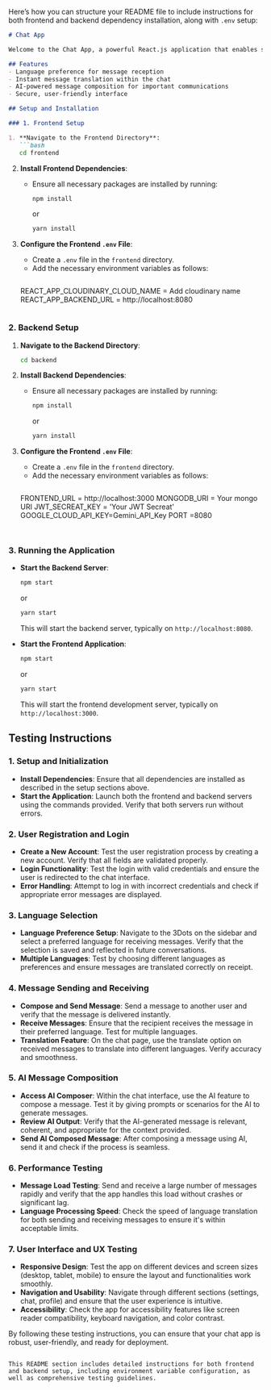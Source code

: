 Here’s how you can structure your README file to include instructions for both frontend and backend dependency installation, along with `.env` setup:

```markdown
# Chat App

Welcome to the Chat App, a powerful React.js application that enables seamless communication with language translation, AI message composition, and more.

## Features
- Language preference for message reception
- Instant message translation within the chat
- AI-powered message composition for important communications
- Secure, user-friendly interface

## Setup and Installation

### 1. Frontend Setup

1. **Navigate to the Frontend Directory**:
   ```bash
   cd frontend
   ```

2. **Install Frontend Dependencies**:
   - Ensure all necessary packages are installed by running:
     ```bash
     npm install
     ```
     or
     ```bash
     yarn install
     ```

3. **Configure the Frontend `.env` File**:
   - Create a `.env` file in the `frontend` directory.
   - Add the necessary environment variables as follows:
     ```plaintext
    REACT_APP_CLOUDINARY_CLOUD_NAME = Add cloudinary name
    REACT_APP_BACKEND_URL = http://localhost:8080
     ```

### 2. Backend Setup

1. **Navigate to the Backend Directory**:
   ```bash
   cd backend
   ```

2. **Install Backend Dependencies**:
   - Ensure all necessary packages are installed by running:
     ```bash
     npm install
     ```
     or
     ```bash
     yarn install
     ```

3. **Configure the Frontend `.env` File**:
   - Create a `.env` file in the `frontend` directory.
   - Add the necessary environment variables as follows:
     ```plaintext
    FRONTEND_URL = http://localhost:3000
    MONGODB_URI = Your mongo URI
    JWT_SECREAT_KEY = 'Your JWT Secreat'
    GOOGLE_CLOUD_API_KEY=Gemini_API_Key
    PORT =8080
     ```


### 3. Running the Application

- **Start the Backend Server**:
  ```bash
  npm start
  ```
  or
  ```bash
  yarn start
  ```
  This will start the backend server, typically on `http://localhost:8080`.

- **Start the Frontend Application**:
  ```bash
  npm start
  ```
  or
  ```bash
  yarn start
  ```
  This will start the frontend development server, typically on `http://localhost:3000`.

## Testing Instructions

### 1. Setup and Initialization
- **Install Dependencies**: Ensure that all dependencies are installed as described in the setup sections above.
- **Start the Application**: Launch both the frontend and backend servers using the commands provided. Verify that both servers run without errors.

### 2. User Registration and Login
- **Create a New Account**: Test the user registration process by creating a new account. Verify that all fields are validated properly.
- **Login Functionality**: Test the login with valid credentials and ensure the user is redirected to the chat interface.
- **Error Handling**: Attempt to log in with incorrect credentials and check if appropriate error messages are displayed.

### 3. Language Selection
- **Language Preference Setup**: Navigate to the 3Dots on the sidebar and select a preferred language for receiving messages. Verify that the selection is saved and reflected in future conversations.
- **Multiple Languages**: Test by choosing different languages as preferences and ensure messages are translated correctly on receipt.

### 4. Message Sending and Receiving
- **Compose and Send Message**: Send a message to another user and verify that the message is delivered instantly.
- **Receive Messages**: Ensure that the recipient receives the message in their preferred language. Test for multiple languages.
- **Translation Feature**: On the chat page, use the translate option on received messages to translate into different languages. Verify accuracy and smoothness.

### 5. AI Message Composition
- **Access AI Composer**: Within the chat interface, use the AI feature to compose a message. Test it by giving prompts or scenarios for the AI to generate messages.
- **Review AI Output**: Verify that the AI-generated message is relevant, coherent, and appropriate for the context provided.
- **Send AI Composed Message**: After composing a message using AI, send it and check if the process is seamless.

### 6. Performance Testing
- **Message Load Testing**: Send and receive a large number of messages rapidly and verify that the app handles this load without crashes or significant lag.
- **Language Processing Speed**: Check the speed of language translation for both sending and receiving messages to ensure it's within acceptable limits.

### 7. User Interface and UX Testing
- **Responsive Design**: Test the app on different devices and screen sizes (desktop, tablet, mobile) to ensure the layout and functionalities work smoothly.
- **Navigation and Usability**: Navigate through different sections (settings, chat, profile) and ensure that the user experience is intuitive.
- **Accessibility**: Check the app for accessibility features like screen reader compatibility, keyboard navigation, and color contrast.

By following these testing instructions, you can ensure that your chat app is robust, user-friendly, and ready for deployment.
```

This README section includes detailed instructions for both frontend and backend setup, including environment variable configuration, as well as comprehensive testing guidelines.